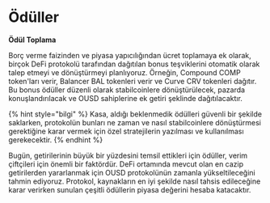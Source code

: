 # Ödüller

**Ödül Toplama**

Borç verme faizinden ve piyasa yapıcılığından ücret toplamaya ek olarak, birçok DeFi protokolü tarafından dağıtılan bonus teşviklerini otomatik olarak talep etmeyi ve dönüştürmeyi planlıyoruz. Örneğin, Compound COMP token'ları verir, Balancer BAL tokenleri verir ve Curve CRV tokenleri dağıtır. Bu bonus ödüller düzenli olarak stabilcoinlere dönüştürülecek, pazarda konuşlandırılacak ve OUSD sahiplerine ek getiri şeklinde dağıtılacaktır.

{% hint style="bilgi" %}
Kasa, aldığı beklenmedik ödülleri güvenli bir şekilde saklarken, protokolün bunları ne zaman ve nasıl stabilcoinlere dönüştürmesi gerektiğine karar vermek için özel stratejilerin yazılması ve kullanılması gerekecektir.
{% endhint %}

Bugün, getirilerinin büyük bir yüzdesini temsil ettikleri için ödüller, verim çiftçileri için önemli bir faktördür. DeFi ortamında mevcut olan en cazip getirilerden yararlanmak için OUSD protokolünün zamanla yükseltileceğini tahmin ediyoruz. Protokol, kaynakların en iyi şekilde nasıl tahsis edileceğine karar verirken sunulan çeşitli ödüllerin piyasa değerini hesaba katacaktır.



